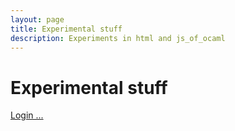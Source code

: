 ```yaml
---
layout: page
title: Experimental stuff
description: Experiments in html and js_of_ocaml
---
```


# Experimental stuff

<a href="https://github.com/login/oauth/authorize?client_id=a37e79e29d16dbde630f&scope=gist">Login ...</a>



